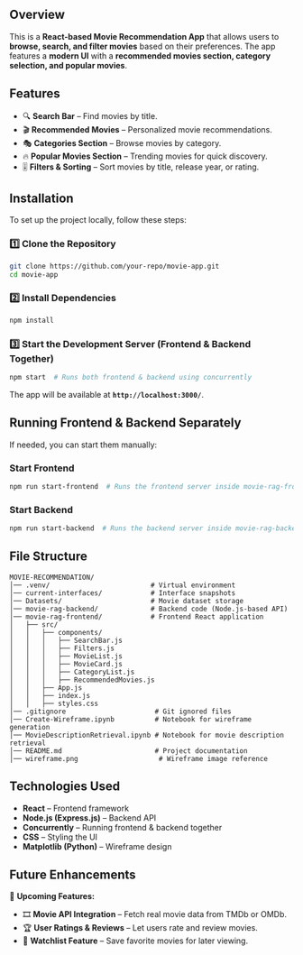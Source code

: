 ## Overview

This is a **React-based Movie Recommendation App** that allows users to **browse, search, and filter movies** based on their preferences. The app features a **modern UI** with a **recommended movies section, category selection, and popular movies**.

## Features

- 🔍 **Search Bar** – Find movies by title.
- 🎬 **Recommended Movies** – Personalized movie recommendations.
- 🎭 **Categories Section** – Browse movies by category.
- 🔥 **Popular Movies Section** – Trending movies for quick discovery.
- 🎚 **Filters & Sorting** – Sort movies by title, release year, or rating.


## Installation

To set up the project locally, follow these steps:

### 1️⃣ Clone the Repository

```bash
git clone https://github.com/your-repo/movie-app.git
cd movie-app
```

### 2️⃣ Install Dependencies

```bash
npm install
```

### 3️⃣ Start the Development Server (Frontend & Backend Together)

```bash
npm start  # Runs both frontend & backend using concurrently
```

The app will be available at **`http://localhost:3000/`**.

## Running Frontend & Backend Separately

If needed, you can start them manually:

### Start Frontend
```bash
npm run start-frontend  # Runs the frontend server inside movie-rag-frontend
```

### Start Backend
```bash
npm run start-backend  # Runs the backend server inside movie-rag-backend
```
## File Structure

```
MOVIE-RECOMMENDATION/
│── .venv/                         # Virtual environment
│── current-interfaces/            # Interface snapshots
│── Datasets/                      # Movie dataset storage
│── movie-rag-backend/             # Backend code (Node.js-based API)
│── movie-rag-frontend/            # Frontend React application
│   ├── src/
│   │   ├── components/
│   │   │   ├── SearchBar.js
│   │   │   ├── Filters.js
│   │   │   ├── MovieList.js
│   │   │   ├── MovieCard.js
│   │   │   ├── CategoryList.js
│   │   │   ├── RecommendedMovies.js
│   │   ├── App.js
│   │   ├── index.js
│   │   ├── styles.css
│── .gitignore                      # Git ignored files
│── Create-Wireframe.ipynb          # Notebook for wireframe generation
│── MovieDescriptionRetrieval.ipynb # Notebook for movie description retrieval
│── README.md                       # Project documentation
│── wireframe.png                    # Wireframe image reference
```

## Technologies Used

- **React** – Frontend framework
- **Node.js (Express.js)** – Backend API
- **Concurrently** – Running frontend & backend together
- **CSS** – Styling the UI
- **Matplotlib (Python)** – Wireframe design

## Future Enhancements

🚀 **Upcoming Features:**

- 🎞 **Movie API Integration** – Fetch real movie data from TMDb or OMDb.
- 🏆 **User Ratings & Reviews** – Let users rate and review movies.
- 📜 **Watchlist Feature** – Save favorite movies for later viewing.


